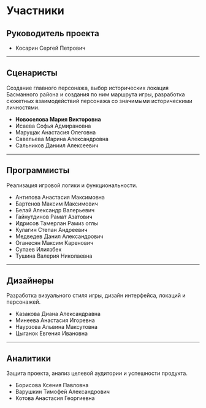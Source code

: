 # Участники

## Руководитель проекта

*   Косарин Сергей Петрович

---

## Сценаристы

Создание главного персонажа, выбор исторических локация Басманного района и создания по ним маршрута игры, разработка сюжетных взаимодействий персонажа со значимыми историческими личностями.

*   **Новоселова Мария Викторовна**
*   Исаева Софья Адмирановна
*   Марущак Анастасия Олеговна
*   Савельева Марина Александровна
*   Сальников Даниил Алексеевич

---

## Программисты

Реализация игровой логики и функциональности.

*   Антипова Анастасия Максимовна
*   Бартенов Максим Максимович
*   Белай Александр Валерьевич
*   Гайнутдинов Рамат Азатович
*   Идрисов Тамерлан Рамиз оглы
*   Кулагин Степан Андреевич
*   Медведев Данил Александрович
*   Оганесян Максим Каренович
*   Супаев Илиязбек
*   Тушина Валерия Николаевна

---

## Дизайнеры

Разработка визуального стиля игры, дизайн интерфейса, локаций и персонажей.

*   Казакова Диана Александравна
*   Минеева Анастасия Игоревна
*   Наурзова Альвина Максутовна
*   Цыганок Евгения Ивановна

---

## Аналитики

Защита проекта, анализ целевой аудитории и успешности продукта.

*   Борисова Ксения Павловна
*   Варушкин Тимофей Александрович
*   Котова Анастасия Георгиевна
